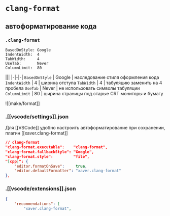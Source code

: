 # `clang-format`
## автоформатирование кода

### `.clang-format`

```
BasedOnStyle: Google
IndentWidth:  4
TabWidth:     4
UseTab:       Never
ColumnLimit:  80
```

|||
|-|-|-|
`BasedOnStyle` | Google | наследование стиля оформления кода
`IndentWidth`  | 4 | ширина отступа
`TabWidth`     | 4 | табуляцию заменить на 4 пробела
`UseTab`       | Never | не использовать символы табуляции
`ColumnLimit`  | 80 | ширина страницы под старые CRT мониторы и бумагу

![[make/format]]

### .[[vscode/settings]].json

Для [[VSCode]] удобно настроить автоформатирование при сохранении, плагин [[xaver.clang-format]]

```json
// clang-format
"clang-format.executable":    "clang-format",
"clang-format.fallbackStyle": "Google",
"clang-format.style":         "file",
"[cpp]": {
    "editor.formatOnSave":     true,
    "editor.defaultFormatter": "xaver.clang-format"
},
```

### .[[vscode/extensions]].json

```json
{
    "recommendations": [
        "xaver.clang-format",
```
